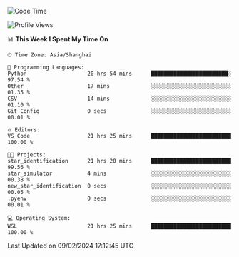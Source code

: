 <!--START_SECTION:waka-->
![Code Time](http://img.shields.io/badge/Code%20Time-1%2C514%20hrs%2021%20mins-blue)

![Profile Views](http://img.shields.io/badge/Profile%20Views-0-blue)

📊 **This Week I Spent My Time On** 

```text
🕑︎ Time Zone: Asia/Shanghai

💬 Programming Languages: 
Python                   20 hrs 54 mins      ████████████████████████░   97.54 % 
Other                    17 mins             ░░░░░░░░░░░░░░░░░░░░░░░░░   01.35 % 
CSV                      14 mins             ░░░░░░░░░░░░░░░░░░░░░░░░░   01.10 % 
Git Config               0 secs              ░░░░░░░░░░░░░░░░░░░░░░░░░   00.01 % 

🔥 Editors: 
VS Code                  21 hrs 25 mins      █████████████████████████   100.00 % 

🐱‍💻 Projects: 
star_identification      21 hrs 20 mins      █████████████████████████   99.56 % 
star_simulator           4 mins              ░░░░░░░░░░░░░░░░░░░░░░░░░   00.38 % 
new_star_identification  0 secs              ░░░░░░░░░░░░░░░░░░░░░░░░░   00.05 % 
.pyenv                   0 secs              ░░░░░░░░░░░░░░░░░░░░░░░░░   00.01 % 

💻 Operating System: 
WSL                      21 hrs 25 mins      █████████████████████████   100.00 % 
```


 Last Updated on 09/02/2024 17:12:45 UTC
<!--END_SECTION:waka-->